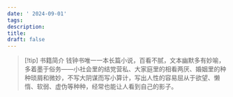 ```yaml
---
date: ' 2024-09-01'
tags: 
description: 
title: 
draft: false
---
```

> [!tip] 书籍简介
>钱钟书唯一一本长篇小说，百看不腻，文本幽默多有妙喻，多着墨于俗务——小社会里的结党营私、大家庭里的相看两厌、婚姻里的种种琐屑和微妙，不写大阴谋而写小算计，写出人性的容易屈从于欲望、懒惰、软弱、虚伪等种种，经常也能让人看到自己的影子。
